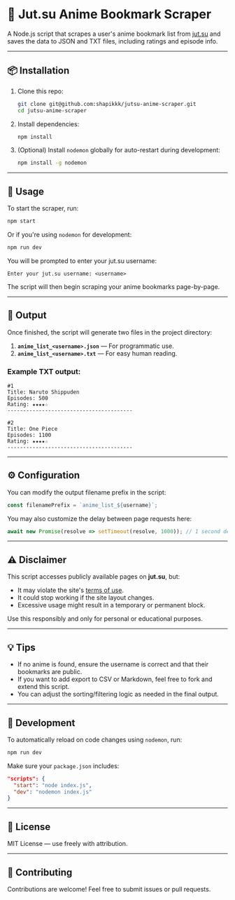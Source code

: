 
# 🎌 Jut.su Anime Bookmark Scraper

A Node.js script that scrapes a user's anime bookmark list from [jut.su](https://jut.su) and saves the data to JSON and TXT files, including ratings and episode info.

---

## 📦 Installation

1. Clone this repo:

   ```bash
   git clone git@github.com:shapikkk/jutsu-anime-scraper.git
   cd jutsu-anime-scraper
   ```

2. Install dependencies:

   ```bash
   npm install
   ```

3. (Optional) Install `nodemon` globally for auto-restart during development:

   ```bash
   npm install -g nodemon
   ```

---

## 🚀 Usage

To start the scraper, run:

```bash
npm start
```

Or if you're using `nodemon` for development:

```bash
npm run dev
```

You will be prompted to enter your jut.su username:
  
```
Enter your jut.su username: <username>
```

The script will then begin scraping your anime bookmarks page-by-page.

---

## 📂 Output

Once finished, the script will generate two files in the project directory:

1. **`anime_list_<username>.json`** — For programmatic use.
2. **`anime_list_<username>.txt`** — For easy human reading.

### Example TXT output:

```
#1
Title: Naruto Shippuden
Episodes: 500
Rating: ★★★★☆
----------------------------------------

#2
Title: One Piece
Episodes: 1100
Rating: ★★★★☆
----------------------------------------
```

---

## ⚙️ Configuration

You can modify the output filename prefix in the script:

```js
const filenamePrefix = `anime_list_${username}`;
```

You may also customize the delay between page requests here:

```js
await new Promise(resolve => setTimeout(resolve, 1000)); // 1 second delay
```

---

## ⚠️ Disclaimer

This script accesses publicly available pages on **jut.su**, but:

- It may violate the site's [terms of use](https://jut.su).
- It could stop working if the site layout changes.
- Excessive usage might result in a temporary or permanent block.

Use this responsibly and only for personal or educational purposes.

---

## 💡 Tips

- If no anime is found, ensure the username is correct and that their bookmarks are public.
- If you want to add export to CSV or Markdown, feel free to fork and extend this script.
- You can adjust the sorting/filtering logic as needed in the final output.

---

## 🧪 Development

To automatically reload on code changes using `nodemon`, run:

```bash
npm run dev
```

Make sure your `package.json` includes:

```json
"scripts": {
  "start": "node index.js",
  "dev": "nodemon index.js"
}
```

---

## 📄 License

MIT License — use freely with attribution.

---

## 🤝 Contributing

Contributions are welcome! Feel free to submit issues or pull requests.
